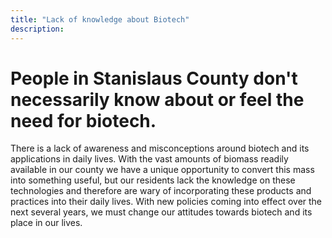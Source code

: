 ```yaml
---
title: "Lack of knowledge about Biotech"
description: ‎
---
```


# People in Stanislaus County don't necessarily know about or feel the need for biotech. 

There is a lack of awareness and misconceptions around biotech and its applications in daily lives. With the vast amounts of biomass readily available in our county we have a unique opportunity to convert this mass into something useful, but our residents lack the knowledge on these technologies and therefore are wary of incorporating these products and practices into their daily lives. With new policies coming into effect over the next several years, we must change our attitudes towards biotech and its place in our lives. 
